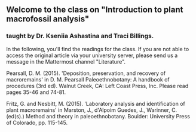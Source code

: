 ## Welcome to the class on "Introduction to plant macrofossil analysis"
### taught by Dr. Kseniia Ashastina and Traci Billings.

In the following, you'll find the readings for the class. If you are not able to access the original article via your university server, please send us a message in the Mattermost channel "Literature".

Pearsall, D. M. (2015). 'Deposition, preservation, and recovery of macroremains' in D. M. Pearsall  Paleoethnobotany: A handbook of procedures (3rd ed). Walnut Creek, CA: Left Coast Press, Inc. Please read pages 35-46 and 74-81.

Fritz, G. and Nesbitt, M. (2015). 'Laboratory analysis and identification of plant macroremains' in Marston, J., d'Alpoim Guedes, J., Warinner, C. (ed(s).) Method and theory in paleoethnobotany. Boulder: University Press of Colorado, pp. 115-145.
